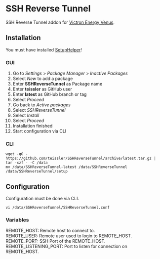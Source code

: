 # SSH Reverse Tunnel

SSH Reverse Tunnel addon for [Victron Energy Venus](https://github.com/victronenergy/venus).

## Installation

You must have installed [SetupHelper](https://github.com/kwindrem/SetupHelper)!

### GUI

1. Go to *Settings* > *Package Manager* > *Inactive Packages*
1. Select *New* to add a package
1. Enter **SSHReverseTunnel** as Package name
1. Enter **teissler** as GitHub user
1. Enter **latest** as GitHub branch or tag
1. Select *Proceed*
1. Go back to *Active packages*
1. Select *SSHReverseTunnel*
1. Select *Install*
1. Select *Proceed*
1. Installation finished
1. Start configuration via CLI

### CLI

```
wget -qO - https://github.com/teissler/SSHReverseTunnel/archive/latest.tar.gz | tar -xzf - -C /data
mv /data/SSHReverseTunnel-latest /data/SSHReverseTunnel
/data/SSHReverseTunnel/setup
```

## Configuration

Configuration must be done via CLI.

```
vi /data/SSHReverseTunnel/SSHReverseTunnel.conf
```

### Variables

REMOTE_HOST: Remote host to connect to.  
REMOTE_USER: Remote user used to login to REMOTE_HOST.  
REMOTE_PORT: SSH Port of the REMOTE_HOST.  
REMOTE_LISTENING_PORT: Port to listen for connection on REMOTE_HOST.  

